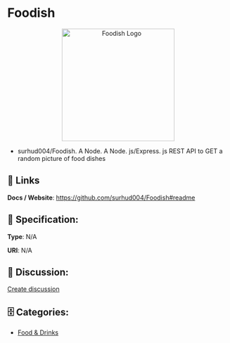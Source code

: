 # Foodish
<p align="center">
    <img width="256" src="https://raw.githubusercontent.com/apis-list/apis-list/main/apis/foodish/logo_256x256.png" alt="Foodish Logo"/>
</p>

- surhud004/Foodish.  A Node. A Node. js/Express. js REST API to GET a random picture of food dishes

##  🔗 Links
**Docs / Website**: https://github.com/surhud004/Foodish#readme

## 🧬 Specification:
**Type**: N/A

**URI**: N/A

## 💬 Discussion:
[Create discussion](https://github.com/apis-list/apis-list/discussions/new)

## 🗄️ Categories:
- [Food & Drinks](https://github.com/apis-list/apis-list#food--drinks)




